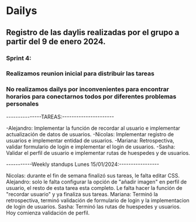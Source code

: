 # Dailys

## Registro de las daylis realizadas por el grupo a partir del 9 de enero 2024.


### Sprint 4:
###    Realizamos reunion inicial para distribuir las tareas 
###    No realizamos dailys por inconvenientes para encontrar horarios para conectarnos todos por diferentes problemas personales

---------------TAREAS:----------------------

-Alejandro: Implementar la función de recordar al usuario e implementar actualización de datos de usuarios.
-Nicolas: Implementar registro de usuarios e implementar entidad de usuarios.
-Mariana: Retrospectiva, validar formulario de login e implementar el login de usuarios.
-Sasha: Validar el perfil de usuario e implementar rutas de huespedes y de usuarios.

-----------Weekly standups Lunes 15/01/2024:-----------------

Nicolas: durante el fin de semana finalizó sus tareas, le falta editar CSS.
Alejandro: solo le falta configurar la opción de "añadir imagen" en perfil de usuario, el resto de esta tarea esta completo. Le falta hacer la función de "recordar usuario" y ya finaliza sus tareas.
Mariana: Terminó la retrospectiva, terminó validación de formulario de login y la implementacion de login de usuarios.
Sasha: Terminó las rutas de huespedes y usuarios. Hoy comienza validación de perfil.